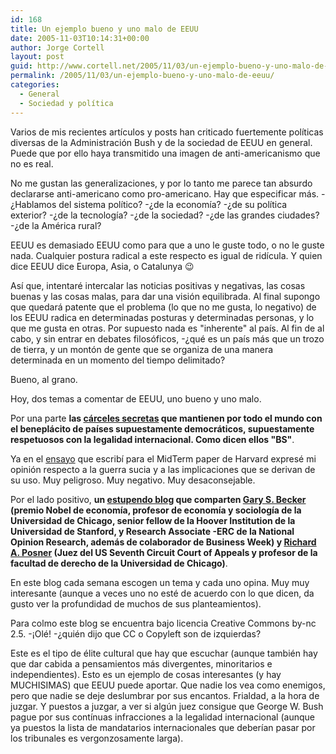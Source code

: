 ```yaml
---
id: 168
title: Un ejemplo bueno y uno malo de EEUU
date: 2005-11-03T10:14:31+00:00
author: Jorge Cortell
layout: post
guid: http://www.cortell.net/2005/11/03/un-ejemplo-bueno-y-uno-malo-de-eeuu/
permalink: /2005/11/03/un-ejemplo-bueno-y-uno-malo-de-eeuu/
categories:
  - General
  - Sociedad y polí­tica
---
```

Varios de mis recientes artí­culos y posts han criticado fuertemente polí­ticas diversas de la Administración Bush y de la sociedad de EEUU en general. Puede que por ello haya transmitido una imagen de anti-americanismo que no es real.

No me gustan las generalizaciones, y por lo tanto me parece tan absurdo declararse anti-americano como pro-americano. Hay que especificar más. -¿Hablamos del sistema polí­tico? -¿de la economí­a? -¿de su polí­tica exterior? -¿de la tecnologí­a? -¿de la sociedad? -¿de las grandes ciudades? -¿de la América rural?

EEUU es demasiado EEUU como para que a uno le guste todo, o no le guste nada. Cualquier postura radical a este respecto es igual de ridí­cula. Y quien dice EEUU dice Europa, Asia, o Catalunya 😉

Así­ que, intentaré intercalar las noticias positivas y negativas, las cosas buenas y las cosas malas, para dar una visión equilibrada. Al final supongo que quedará patente que el problema (lo que no me gusta, lo negativo) de los EEUU radica en determinadas posturas y determinadas personas, y lo que me gusta en otras. Por supuesto nada es "inherente" al paí­s. Al fin de al cabo, y sin entrar en debates filosóficos, -¿qué es un paí­s más que un trozo de tierra, y un montón de gente que se organiza de una manera determinada en un momento del tiempo delimitado?

Bueno, al grano.

Hoy, dos temas a comentar de EEUU, uno bueno y uno malo.

Por una parte **las [cárceles secretas](http://www.20minutos.es/noticia/61474/0/SEGURIDAD/PRISIONES/CIA/) que mantienen por todo el mundo con el beneplácito de paí­ses supuestamente democráticos, supuestamente respetuosos con la legalidad internacional. Como dicen ellos "BS"**.

Ya en el [ensayo](http://www.cortell.net/2005/10/26/harvard-midterm-paper-govt-e-1045/) que escribí­ para el MidTerm paper de Harvard expresé mi opinión respecto a la guerra sucia y a las implicaciones que se derivan de su uso. Muy peligroso. Muy negativo. Muy desaconsejable.

Por el lado positivo, **un [estupendo blog](http://www.becker-posner-blog.com/) que comparten [Gary S. Becker](http://home.uchicago.edu/~gbecker/) (premio Nobel de economí­a, profesor de economí­a y sociologí­a de la Universidad de Chicago, senior fellow de la Hoover Institution de la Universidad de Stanford, y Research Associate -ERC de la National Opinion Research, además de colaborador de Business Week) y [Richard A. Posner](http://home.uchicago.edu/~rposner/) (Juez del US Seventh Circuit Court of Appeals y profesor de la facultad de derecho de la Universidad de Chicago)**.

En este blog cada semana escogen un tema y cada uno opina. Muy muy interesante (aunque a veces uno no esté de acuerdo con lo que dicen, da gusto ver la profundidad de muchos de sus planteamientos).

Para colmo este blog se encuentra bajo licencia Creative Commons by-nc 2.5. -¡Olé! -¿quién dijo que CC o Copyleft son de izquierdas?

Este es el tipo de élite cultural que hay que escuchar (aunque también hay que dar cabida a pensamientos más divergentes, minoritarios e independientes). Esto es un ejemplo de cosas interesantes (y hay MUCHISIMAS) que EEUU puede aportar. Que nadie los vea como enemigos, pero que nadie se deje deslumbrar por sus encantos. Frialdad, a la hora de juzgar. Y puestos a juzgar, a ver si algún juez consigue que George W. Bush pague por sus contí­nuas infracciones a la legalidad internacional (aunque ya puestos la lista de mandatarios internacionales que deberí­an pasar por los tribunales es vergonzosamente larga).